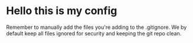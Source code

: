 # Hello this is my config

Remember to manually add the files you're adding to the .gitignore.
We by default keep all files ignored for security and keeping the git repo clean.
